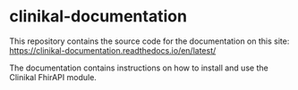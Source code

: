 # clinikal-documentation

This repository contains the source code for the documentation on this site:  
https://clinikal-documentation.readthedocs.io/en/latest/

The documentation contains instructions on how to install and use the Clinikal FhirAPI module.
